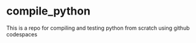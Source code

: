# compile_python
This is a repo for compiling and testing python from scratch using github codespaces
